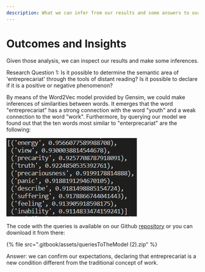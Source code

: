 ```yaml
---
description: What we can infer from our results and some answers to our research questions
---
```


# Outcomes and Insights

Given those analysis, we can inspect our results and make some inferences.&#x20;

Research Question 1: Is it possible to determine the semantic area of 'entreprecariat' through the tools of distant reading? Is it possible to declare if it is a positive or negative phenomenon?

By means of the Word2Vec model provided by Gensim, we could make inferences of similarities between words. It emerges that the word "entreprecariat" has a strong connection with the word "youth" and a weak connection to the word "work". Furthermore, by querying our model we found out that the ten words most similar to "enterprecariat" are the following:

![](.gitbook/assets/image.png)&#x20;

The code with the queries is available on our Github [repository](https://github.com/Entreprecariat/Entreprecariat) or you can download it from there:

{% file src=".gitbook/assets/queriesToTheModel (2).zip" %}

Answer: we can confirm our expectations, declaring that entreprecariat is a new condition different from the traditional concept of work.&#x20;
